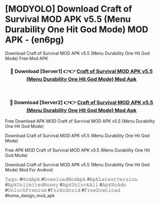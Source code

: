 # [MODYOLO] Download Craft of Survival MOD APK v5.5 (Menu Durability One Hit God Mode) MOD APK - (en6pg)
Download Craft of Survival MOD APK v5.5 (Menu Durability One Hit God Mode) Free Mod APK

<div align="center">
<h3>🔴 Download [Server1] 👉👉 <a href="https://apk-comot.site?title=Craft_of_Survival_MOD_APK_v5.5_(Menu_Durability_One_Hit_God_Mode)">Craft of Survival MOD APK v5.5 (Menu Durability One Hit God Mode) Mod Apk</a></h3><br>

<h3>🔴 Download [Server2] 👉👉 <a href="https://apk-comot.site?title=Craft_of_Survival_MOD_APK_v5.5_(Menu_Durability_One_Hit_God_Mode)">Craft of Survival MOD APK v5.5 (Menu Durability One Hit God Mode) Mod Apk</a></h3>
</div>


Free Download APK MOD Craft of Survival MOD APK v5.5 (Menu Durability One Hit God Mode)

Download Craft of Survival MOD APK v5.5 (Menu Durability One Hit God Mode) 

Free APK MOD Craft of Survival MOD APK v5.5 (Menu Durability One Hit God Mode) 

Download Craft of Survival MOD APK v5.5 (Menu Durability One Hit God Mode) Mod For Android

𝚃𝚊𝚐𝚜: #𝙼𝚘𝚍𝙰𝚙𝚔 #𝙳𝚘𝚠𝚗𝚕𝚘𝚊𝚍𝙼𝚘𝚍𝙰𝚙𝚔 #𝙰𝚙𝚔𝙻𝚊𝚝𝚎𝚜𝚝𝚅𝚎𝚛𝚜𝚒𝚘𝚗 #𝙰𝚙𝚔𝚄𝚗𝚕𝚒𝚖𝚒𝚝𝚎𝚍𝙼𝚘𝚗𝚎𝚢 #𝙰𝚙𝚔𝚄𝚗𝚕𝚘𝚌𝚔𝙰𝚕𝚕 #𝙰𝚙𝚔𝙽𝚘𝙰𝚍𝚜 #𝚄𝚗𝚕𝚘𝚌𝚔𝙿𝚛𝚎𝚖𝚒𝚞𝚖 #𝙵𝚘𝚛𝙰𝚗𝚍𝚛𝚘𝚒𝚍 #𝙵𝚛𝚎𝚎𝙳𝚘𝚠𝚗𝚕𝚘𝚊𝚍 #home_design_mod_apk